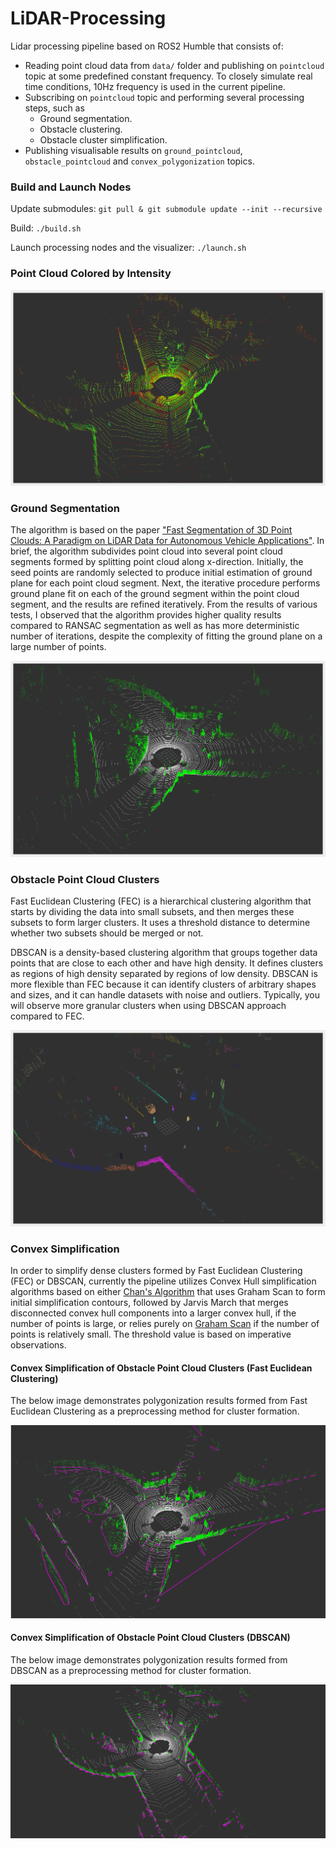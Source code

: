 # LiDAR-Processing
Lidar processing pipeline based on ROS2 Humble that consists of:
* Reading point cloud data from `data/` folder and publishing on `pointcloud` topic at some predefined constant frequency. To closely simulate real time conditions, 10Hz frequency is used in the current pipeline.
* Subscribing on `pointcloud` topic and performing several processing steps, such as 
    * Ground segmentation.
    * Obstacle clustering.
    * Obstacle cluster simplification.
* Publishing visualisable results on `ground_pointcloud`, `obstacle_pointcloud` and `convex_polygonization` topics.

### Build and Launch Nodes

Update submodules: `git pull & git submodule update --init --recursive`

Build: `./build.sh`

Launch processing nodes and the visualizer: `./launch.sh`

### Point Cloud Colored by Intensity
![image1](https://github.com/YevgeniyEngineer/LiDAR-Processing/blob/main/images/cloud_capture.png)

### Ground Segmentation

The algorithm is based on the paper ["Fast Segmentation of 3D Point Clouds: A Paradigm on LiDAR Data for Autonomous Vehicle Applications"](https://www.researchgate.net/publication/318325507_Fast_Segmentation_of_3D_Point_Clouds_A_Paradigm_on_LiDAR_Data_for_Autonomous_Vehicle_Applications). In brief, the algorithm subdivides point cloud into several point cloud segments formed by splitting point cloud along x-direction. Initially, the seed points are randomly selected to produce initial estimation of ground plane for each point cloud segment. Next, the iterative procedure performs ground plane fit on each of the ground segment within the point cloud segment, and the results are refined iteratively. From the results of various tests, I observed that the algorithm provides higher quality results compared to RANSAC segmentation as well as has more deterministic number of iterations, despite the complexity of fitting the ground plane on a large number of points.

![image2](https://github.com/YevgeniyEngineer/LiDAR-Processing/blob/main/images/ground_segmentation.png)

### Obstacle Point Cloud Clusters

Fast Euclidean Clustering (FEC) is a hierarchical clustering algorithm that starts by dividing the data into small subsets, and then merges these subsets to form larger clusters. It uses a threshold distance to determine whether two subsets should be merged or not. 

DBSCAN is a density-based clustering algorithm that groups together data points that are close to each other and have high density. It defines clusters as regions of high density separated by regions of low density. DBSCAN is more flexible than FEC because it can identify clusters of arbitrary shapes and sizes, and it can handle datasets with noise and outliers. Typically, you will observe more granular clusters when using DBSCAN approach compared to FEC.

![image3](https://github.com/YevgeniyEngineer/LiDAR-Processing/blob/main/images/euclidean_clustering.png)

### Convex Simplification

In order to simplify dense clusters formed by Fast Euclidean Clustering (FEC) or DBSCAN, currently the pipeline utilizes Convex Hull simplification algorithms based on either [Chan's Algorithm](https://en.wikipedia.org/wiki/Chan%27s_algorithm) that uses Graham Scan to form initial simplification contours, followed by Jarvis March that merges disconnected convex hull components into a larger convex hull, if the number of points is large, or relies purely on [Graham Scan](https://en.wikipedia.org/wiki/Graham_scan) if the number of points is relatively small. The threshold value is based on imperative observations.

#### Convex Simplification of Obstacle Point Cloud Clusters (Fast Euclidean Clustering)

The below image demonstrates polygonization results formed from Fast Euclidean Clustering as a preprocessing method for cluster formation.

![image4](https://github.com/YevgeniyEngineer/LiDAR-Processing/blob/main/images/polygonization.png)

#### Convex Simplification of Obstacle Point Cloud Clusters (DBSCAN)

The below image demonstrates polygonization results formed from DBSCAN as a preprocessing method for cluster formation.

![image4](https://github.com/YevgeniyEngineer/LiDAR-Processing/blob/main/images/polygonization_dbscan.png)
